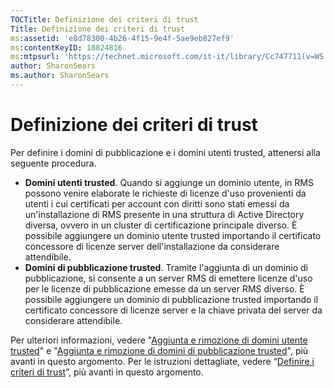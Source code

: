 ```yaml
---
TOCTitle: Definizione dei criteri di trust
Title: Definizione dei criteri di trust
ms:assetid: 'e8d78300-4b26-4f15-9e4f-5ae9eb827ef9'
ms:contentKeyID: 18824816
ms:mtpsurl: 'https://technet.microsoft.com/it-it/library/Cc747711(v=WS.10)'
author: SharonSears
ms.author: SharonSears
---
```


Definizione dei criteri di trust
================================

Per definire i domini di pubblicazione e i domini utenti trusted, attenersi alla seguente procedura.

-   **Domini utenti trusted**. Quando si aggiunge un dominio utente, in RMS possono venire elaborate le richieste di licenze d'uso provenienti da utenti i cui certificati per account con diritti sono stati emessi da un'installazione di RMS presente in una struttura di Active Directory diversa, ovvero in un cluster di certificazione principale diverso. È possibile aggiungere un dominio utente trusted importando il certificato concessore di licenze server dell'installazione da considerare attendibile.
-   **Domini di pubblicazione trusted**. Tramite l'aggiunta di un dominio di pubblicazione, si consente a un server RMS di emettere licenze d'uso per le licenze di pubblicazione emesse da un server RMS diverso. È possibile aggiungere un dominio di pubblicazione trusted importando il certificato concessore di licenze server e la chiave privata del server da considerare attendibile.

Per ulteriori informazioni, vedere "[Aggiunta e rimozione di domini utente trusted](https://technet.microsoft.com/7c440b15-01c4-49f1-b43c-00f67f3388c1)" e "[Aggiunta e rimozione di domini di pubblicazione trusted](https://technet.microsoft.com/d87b502d-5497-4ccd-badf-f6807d587cee)", più avanti in questo argomento. Per le istruzioni dettagliate, vedere “[Definire i criteri di trust](https://technet.microsoft.com/6c2be3c2-1837-4de4-a72e-3ba3eec3321d)”, più avanti in questo argomento.
